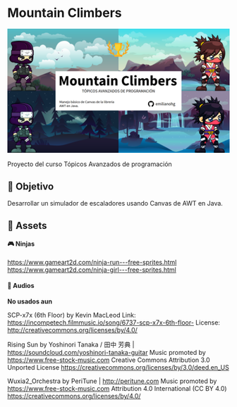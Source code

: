 # Mountain Climbers

[![Screenshoot del proyecto](src/assets/mountain-climbers.png)](https://www.youtube.com/watch?v=MdtLZprTOD0)

Proyecto del curso Tópicos Avanzados de programación

## :memo: Objetivo
Desarrollar un simulador de escaladores usando Canvas de AWT
en Java.

## :art: Assets

#### :video_game: Ninjas
https://www.gameart2d.com/ninja-run---free-sprites.html
https://www.gameart2d.com/ninja-girl---free-sprites.html
#### :musical_score: Audios
**No usados aun**

SCP-x7x (6th Floor) by Kevin MacLeod
Link: https://incompetech.filmmusic.io/song/6737-scp-x7x-6th-floor-
License: http://creativecommons.org/licenses/by/4.0/


Rising Sun by Yoshinori Tanaka / 田中 芳典 | https://soundcloud.com/yoshinori-tanaka-guitar
Music promoted by https://www.free-stock-music.com
Creative Commons Attribution 3.0 Unported License
https://creativecommons.org/licenses/by/3.0/deed.en_US


Wuxia2_Orchestra by PeriTune | http://peritune.com
Music promoted by https://www.free-stock-music.com
Attribution 4.0 International (CC BY 4.0)
https://creativecommons.org/licenses/by/4.0/
